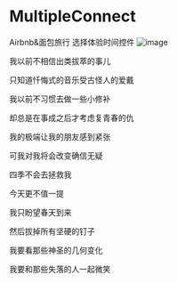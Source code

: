 # MultipleConnect
Airbnb&amp;面包旅行 选择体验时间控件
![image](https://github.com/fangzb/MultipleConnect/blob/master/%E6%95%88%E6%9E%9C.gif) 





我以前不相信出类拔萃的事儿

只知道忏悔式的音乐受古怪人的爱戴

我以前不习惯去做一些小修补

却总是在事成之后才考虑复青春的仇

我的极端让我的朋友感到紧张

可我对我将会改变确信无疑

四季不会去拯救我

今天更不值一提

我只盼望春天到来

然后拔掉所有坚硬的钉子

我要看那些神圣的几何变化

我要和那些失落的人一起微笑

